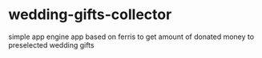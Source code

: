 # wedding-gifts-collector
simple app engine app based on ferris to get amount of donated money to preselected wedding gifts
